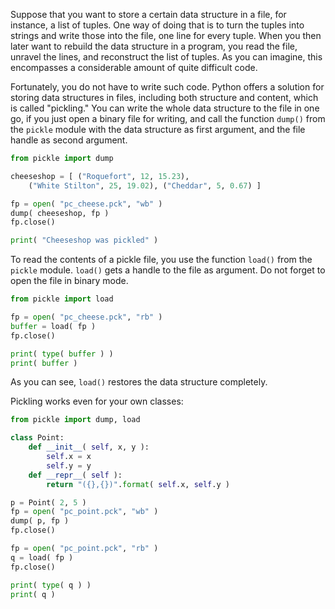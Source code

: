 Suppose that you want to store a certain data structure in a file, for
instance, a list of tuples. One way of doing that is to turn the tuples
into strings and write those into the file, one line for every tuple.
When you then later want to rebuild the data structure in a program, you
read the file, unravel the lines, and reconstruct the list of tuples. As
you can imagine, this encompasses a considerable amount of quite
difficult code.

Fortunately, you do not have to write such code. Python offers a
solution for storing data structures in files, including both structure
and content, which is called "pickling." You can write the whole data
structure to the file in one go, if you just open a binary file for
writing, and call the function `dump()` from the `pickle` module with
the data structure as first argument, and the file handle as second
argument.

```python
from pickle import dump

cheeseshop = [ ("Roquefort", 12, 15.23), 
    ("White Stilton", 25, 19.02), ("Cheddar", 5, 0.67) ]

fp = open( "pc_cheese.pck", "wb" )
dump( cheeseshop, fp )
fp.close()

print( "Cheeseshop was pickled" )
```

To read the contents of a pickle file, you use the function `load()`
from the `pickle` module. `load()` gets a handle to the file as
argument. Do not forget to open the file in binary mode.

```python
from pickle import load

fp = open( "pc_cheese.pck", "rb" )
buffer = load( fp )
fp.close()

print( type( buffer ) )
print( buffer )
```

As you can see, `load()` restores the data structure completely.

Pickling works even for your own classes:

```python
from pickle import dump, load

class Point:
    def __init__( self, x, y ):
        self.x = x
        self.y = y
    def __repr__( self ):
        return "({},{})".format( self.x, self.y )

p = Point( 2, 5 )
fp = open( "pc_point.pck", "wb" )
dump( p, fp )
fp.close()

fp = open( "pc_point.pck", "rb" )
q = load( fp )
fp.close()

print( type( q ) )
print( q )
```
